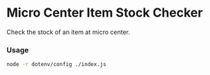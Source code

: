 # Micro Center Item Stock Checker

Check the stock of an item at micro center.

### Usage

```sh
node -r dotenv/config ./index.js
```
